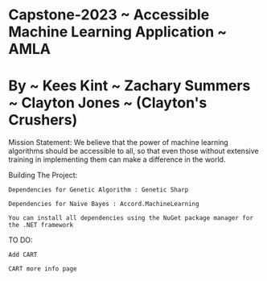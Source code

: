 # Capstone-2023 ~ Accessible Machine Learning Application ~ AMLA

# By ~ Kees Kint ~ Zachary Summers ~ Clayton Jones ~ (Clayton's Crushers)

Mission Statement: We believe that the power of machine learning algorithms should be accessible to all, so that even those
				   without extensive training in implementing them can make a difference in the world.


Building The Project:

	Dependencies for Genetic Algorithm : Genetic Sharp

	Dependencies for Naive Bayes : Accord.MachineLearning

	You can install all dependencies using the NuGet package manager for the .NET framework


TO DO:

	Add CART

	CART more info page


